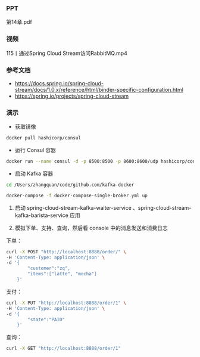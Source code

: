 ### PPT
第14章.pdf

### 视频
115丨通过Spring Cloud Stream访问RabbitMQ.mp4

### 参考文档
* https://docs.spring.io/spring-cloud-stream/docs/1.0.x/reference/html/binder-specific-configuration.html
* https://spring.io/projects/spring-cloud-stream

### 演示

* 获取镜像
```bash
docker pull hashicorp/consul
```

* 运行 Consul 容器
```bash
docker run --name consul -d -p 8500:8500 -p 8600:8600/udp hashicorp/consul
```

* 启动 Kafka 容器
```bash
cd /Users/zhangquan/code/github.com/kafka-docker

docker-compose -f docker-compose-single-broker.yml up
```

1. 启动 spring-cloud-stream-kafka-waiter-service 、spring-cloud-stream-kafka-barista-service 应用

2. 模拟下单、支持、查询，然后看 console 中的消息发送和消费日志

下单：
```bash
curl -X POST "http://localhost:8888/order/" \
-H 'Content-Type: application/json' \
-d '{
    	"customer":"zq",
    	"items":["latte", "mocha"]
    }'
```

支付：
```bash
curl -X PUT "http://localhost:8888/order/1" \
-H 'Content-Type: application/json' \
-d '{
    	"state":"PAID"
    }'
```


查询：
```bash
curl -X GET "http://localhost:8888/order/1"
```